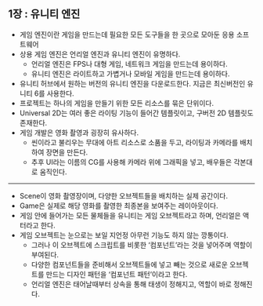## 1장 : 유니티 엔진

- 게임 엔진이란 게임을 만드는데 필요한 모든 도구들을 한 곳으로 모아둔 응용 소프트웨어
- 상용 게임 엔진은 언리얼 엔진과 유니티 엔진이 유명하다.
    - 언리얼 엔진은 FPS나 대형 게임, 네트워크 게임을 만드는데 용이하다.
    - 유니티 엔진은 라이트하고 가볍거나 모바일 게임을 만드는데 용이하다.
- 유니티 허브에서 원하는 버전의 유니티 엔진을 다운로드한다. 지금은 최신버전인 유니티 6를 사용한다.
- 프로젝트는 하나의 게임을 만들기 위한 모든 리소스를 묶은 단위이다.
- Universal 2D는 여러 좋은 라이팅 기능이 들어간 템플릿이고, 구버전 2D 템플릿도 존재한다.
- 게임 개발은 영화 촬영과 굉장히 유사하다.
    - 씬이라고 불리우는 무대에 아트 리소스로 소품을 두고, 라이팅과 카메라를 배치하여 장면을 만든다.
    - 추후 UI라는 이름의 CG를 사용해 카메라 위에 그래픽을 넣고, 배우들은 각본대로 움직인다.

---

- Scene이 영화 촬영장이며, 다양한 오브젝트들을 배치하는 실제 공간이다.
- Game은 실제로 해당 영화를 촬영한 최종본을 보여주는 레이아웃이다.
- 게임 안에 들어가는 모든 물체들을 유니티는 게임 오브젝트라고 하며, 언리얼은 액터라고 한다.
- 게임 오브젝트는 눈으로는 보일 지언정 아무런 기능도 하지 않는 깡통이다.
    - 그러나 이 오브젝트에 스크립트를 비롯한 ‘컴포넌트’라는 것을 넣어주며 역할이 부여된다.
    - 다양한 컴포넌트들을 준비해서 오브젝트들에 넣고 빼는 것으로 새로운 오브젝트를 만드는 디자인 패턴을 ‘컴포넌트 패턴’이라고 한다.
    - 언리얼 엔진은 태어날때부터 상속을 통해 태생이 정해지고, 역할이 바로 정해진다.